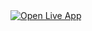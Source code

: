 <a href="https://exlibrisportfolio.netlify.app/" target="_blank">
  <img src="https://img.shields.io/badge/Open%20Live%20App-00C7B7?style=for-the-badge&logo=vercel&logoColor=white" alt="Open Live App" />
</a>
